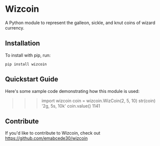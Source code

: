 Wizcoin
======

A Python module to represent the galleon, sickle, and knut coins of wizard currency.

Installation
------------

To install with pip, run:

    pip install wizcoin

Quickstart Guide
----------------

Here's some xample code demonstrating how this module is used:
>>> import wizcoin
>>> coin = wizcoin.WizCoin(2, 5, 10)
>>> str(coin)
'2g, 5s, 10k'
>>> coin.value()
1141

Contribute
----------

If you'd like to contribute to Wizcoin, check out https://github.com/emabcede30/wizcoin
